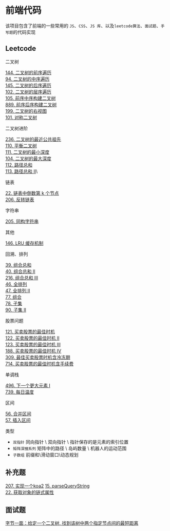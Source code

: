 # 前端代码

该项目包含了前端的一些常用的 `JS`、`CSS`、`JS 库`、以及`leetcode算法`、`面试题`、`手写题`的代码实现

## Leetcode

二叉树

[144. 二叉树的前序遍历](https://github.com/amelia-coding/coding/blob/master/144.%20二叉树的前序遍历.js?_blank)\
[94. 二叉树的中序遍历](https://github.com/amelia-coding/coding/blob/master/94.%20二叉树的中序遍历.js?_blank)\
[145. 二叉树的后序遍历](https://github.com/amelia-coding/coding/blob/master/145.%20二叉树的后序遍历.js?_blank)\
[102. 二叉树的层序遍历](https://github.com/amelia-coding/coding/blob/master/102.%20二叉树的层序遍历.js?_blank)\
[105. 前序中序构建二叉树](https://github.com/amelia-coding/coding/blob/master/105.%20前序中序构建二叉树.js?_blank)\
[889. 前序后序构建二叉树](https://github.com/amelia-coding/coding/blob/master/889.%20前序后序构建二叉树.js?_blank)\
[199. 二叉树的右视图](https://github.com/amelia-coding/coding/blob/master/199.%20二叉树的右视图.js?_blank)\
[101. 对称二叉树](https://github.com/amelia-coding/coding/blob/master/101.%20对称二叉树.js?_blank)

二叉树进阶

[236. 二叉树的最近公共祖先](https://github.com/amelia-coding/coding/blob/master/236.%20二叉树的最近公共祖先.js)\
[110. 平衡二叉树](https://github.com/amelia-coding/coding/blob/master/110.%20平衡二叉树.js)\
[111. 二叉树的最小深度](https://github.com/amelia-coding/coding/blob/master/111.%20二叉树的最小深度.js)\
[104. 二叉树的最大深度](https://github.com/amelia-coding/coding/blob/master/104.%20二叉树的最大深度.js)\
[112. 路径总和](https://github.com/amelia-coding/coding/blob/master/112.%20路径总和.js)\
[113. 路径总和 II](https://github.com/amelia-coding/coding/blob/master/113.%20路径总和%20II.js)\

链表

[22. 链表中倒数第 k 个节点](https://github.com/amelia-coding/coding/blob/master/22.%20链表中倒数第k个节点.js)\
[206. 反转链表](https://github.com/amelia-coding/coding/blob/master/206.%20反转链表.js)

字符串

[205. 同构字符串](https://github.com/amelia-coding/coding/blob/master/205.%20同构字符串.js)

其他

[146. LRU 缓存机制](https://github.com/amelia-coding/coding/blob/master/146.%20LRU缓存机制.js)

回溯、排列

[39. 组合总和](https://github.com/amelia-coding/coding/blob/master/39.%20组合总和.js)\
[40. 组合总和 II](https://github.com/amelia-coding/coding/blob/master/40.%20组合总和%20II.js)\
[216. 组合总和 III](https://github.com/amelia-coding/coding/blob/master/216.%20组合总和%20III.js)\
[46. 全排列](https://github.com/amelia-coding/coding/blob/master/46.%20全排列.js)\
[47. 全排列 II](https://github.com/amelia-coding/coding/blob/master/47.%20全排列%20II.js)\
[77. 组合](https://github.com/amelia-coding/coding/blob/master/77.%20组合.js)\
[78. 子集](https://github.com/amelia-coding/coding/blob/master/78.子集.js)\
[90. 子集 II](https://github.com/amelia-coding/coding/blob/master/90.%20子集%20II.js)

股票问题

[121. 买卖股票的最佳时机](https://github.com/amelia-coding/coding/blob/master/121.%20买卖股票的最佳时机.js)\
[122. 买卖股票的最佳时机 II](https://github.com/amelia-coding/coding/blob/master/122.%20买卖股票的最佳时机%20II.js)\
[123. 买卖股票的最佳时机 III](https://github.com/amelia-coding/coding/blob/master/123.%20买卖股票的最佳时机%20III.js)\
[188. 买卖股票的最佳时机 IV](https://github.com/amelia-coding/coding/blob/master/188.%20买卖股票的最佳时机%20IV.js)\
[309. 最佳买卖股票时机含冷冻期](https://github.com/amelia-coding/coding/blob/master/309.%20最佳买卖股票时机含冷冻期.js)\
[714. 买卖股票的最佳时机含手续费](https://github.com/amelia-coding/coding/blob/master/714.%20买卖股票的最佳时机含手续费.js)

单调栈

[496. 下一个更大元素 I](https://github.com/amelia-coding/coding/blob/master/206.%20反转链表.js)\
[739. 每日温度](https://github.com/amelia-coding/coding/blob/master/206.%20反转链表.js)

区间

[56. 合并区间](https://github.com/amelia-coding/coding/blob/master/56.%20合并区间.js)\
[57. 插入区间](https://github.com/amelia-coding/coding/blob/master/57.%20插入区间.js)

类型

- `双指针` 同向指针 \ 双向指针 \ 指针保存的是元素的索引位置
- `矩阵深搜系列` 矩阵中的路径 \ 岛屿数量 \ 机器人的运动范围
- `子数组` 前缀和\滑动窗口\动态规划

## 补充题

[207. 实现一个koa2](https://github.com/amelia-coding/coding/blob/master/！补充题%207.Nodejs/实现一个koa/like-koa2.js)
[15. parseQueryString](https://github.com/amelia-coding/coding/blob/master/！补充题%2015.解析url参数.js)\
[22. 获取对象的链式属性](https://github.com/amelia-coding/coding/blob/master/！补充题%2022.获取对象的链式属性.js)

## 面试题
[字节一面：给定一个二叉树, 找到该树中两个指定节点间的最短距离](https://github.com/sisterAn/JavaScript-Algorithms/issues/82)


